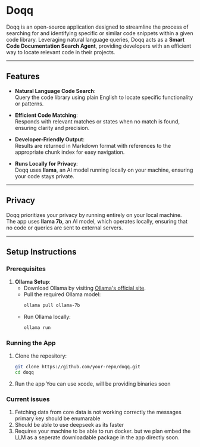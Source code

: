 # Doqq

Doqq is an open-source application designed to streamline the process of searching for and identifying specific or similar code snippets within a given code library. Leveraging natural language queries, Doqq acts as a **Smart Code Documentation Search Agent**, providing developers with an efficient way to locate relevant code in their projects.

---

## Features

- **Natural Language Code Search**:  
  Query the code library using plain English to locate specific functionality or patterns.

- **Efficient Code Matching**:  
  Responds with relevant matches or states when no match is found, ensuring clarity and precision.

- **Developer-Friendly Output**:  
  Results are returned in Markdown format with references to the appropriate chunk index for easy navigation.

- **Runs Locally for Privacy**:  
  Doqq uses **llama**, an AI model running locally on your machine, ensuring your code stays private.

---

## Privacy

Doqq prioritizes your privacy by running entirely on your local machine.  
The app uses **llama 7b**, an AI model, which operates locally, ensuring that no code or queries are sent to external servers.  

---

## Setup Instructions

### Prerequisites

1. **Ollama Setup**:
   - Download Ollama by visiting [Ollama's official site](https://ollama.ai/).
   - Pull the required Ollama model:
     ```bash
     ollama pull ollama-7b
     ```
   - Run Ollama locally:
     ```bash
     ollama run
     ```

### Running the App

1. Clone the repository:
   ```bash
   git clone https://github.com/your-repo/doqq.git
   cd doqq
2. Run the app
   You can use xcode, will be providing binaries soon


### Current issues
 1. Fetching data from core data is not working correctly the messages primary key should be enumarable
 2. Should be able to use deepseek as its faster
 3. Requires your machine to be able to run docker. but we plan embed the LLM as a seperate downloadable package in the app directly soon.
